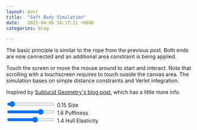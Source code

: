 ```yaml
---
layout: post
title:  "Soft Body Simulation"
date:   2025-04-06 16:17:21 +0800
categories: blog

---
```


The basic principle is similar to the rope from the previous post. Both ends are now connected and an additional area constraint is being applied.

Touch the screen or move the mouse around to start and interact. Note that scrolling with a touchscreen requires to touch ouside the canvas area.
The simulation bases on simple distance constraints and Verlet integration.

Inspired by [Sublucid Geometry's blog post](https://zalo.github.io/blog/constraints/), which has a little more info.

<div class="slider-container">
    <input id="sizeSlider" type="range" min="0.1" max="1.0" step="0.01" value="0.15" />
    <label for="sizeSlider"><span id="sizeValue">0.15</span> Size</label>
</div>

<div class="slider-container">
    <input id="puffinessSlider" type="range" min="0.5" max="2.0" step="0.05" value="1.6" />
    <label for="puffinessSlider"><span id="puffinessValue">1.6</span> Puffiness</label>
</div>

<div class="slider-container">
    <input id="elasticitySlider" type="range" min="0.5" max="2.0" step="0.05" value="1.4" />
    <label for="elasticitySlider"><span id="elasticityValue">1.4</span> Hull Elasticity</label>
</div>
<canvas id="softBodyCanvas" style="touch-action:none;"></canvas>

<script src="../../../../assets/js/simple_physics_sim/src/util.js"></script>
<script src="../../../../assets/js/simple_physics_sim/src/vector.js"></script>
<script src="../../../../assets/js/simple_physics_sim/src/input.js"></script>
<script src="../../../../assets/js/simple_physics_sim/src/environment.js"></script>
<script src="../../../../assets/js/simple_physics_sim/src/drawing.js"></script>
<script src="../../../../assets/js/simple_physics_sim/src/drawables/constrained_point.js"></script>
<script src="../../../../assets/js/simple_physics_sim/src/drawables/soft_body.js"></script>
<script src="../../../../assets/js/simple_physics_sim/soft_body.js"></script>
